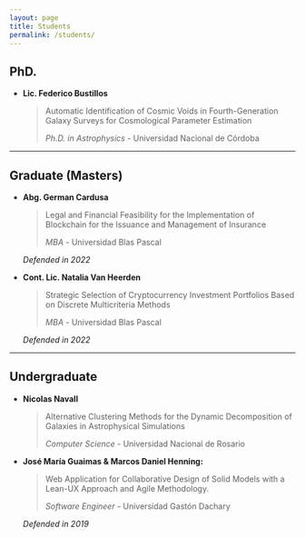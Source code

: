 ```yaml
---
layout: page
title: Students
permalink: /students/
---
```


## PhD.

- **Lic. Federico Bustillos**
    > Automatic Identification of Cosmic Voids in Fourth-Generation Galaxy Surveys for Cosmological Parameter Estimation
    >
    > *Ph.D. in Astrophysics* -
    > Universidad Nacional de Córdoba

---

## Graduate (Masters)

- **Abg. German Cardusa**
    > Legal and Financial Feasibility for the Implementation of Blockchain for the Issuance and Management of Insurance
    >
    > *MBA* -
    > Universidad Blas Pascal

    *Defended in 2022*

- **Cont. Lic. Natalia Van Heerden**
    > Strategic Selection of Cryptocurrency Investment Portfolios Based on Discrete Multicriteria Methods
    >
    > *MBA* -
    > Universidad Blas Pascal

    *Defended in 2022*

---

## Undergraduate

- **Nicolas Navall**
    > Alternative Clustering Methods for the Dynamic Decomposition of Galaxies in Astrophysical Simulations
    >
    > *Computer Science* -
    > Universidad Nacional de Rosario

- **José María Guaimas & Marcos Daniel Henning:**
    > Web Application for Collaborative Design of Solid Models with a Lean-UX Approach and Agile Methodology.
    >
     > *Software Engineer* -
    > Universidad Gastón Dachary

    *Defended in 2019*
